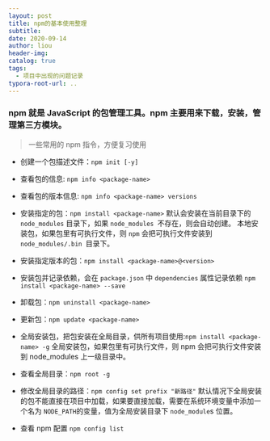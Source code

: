```yaml
---
layout: post
title: npm的基本使用整理
subtitle:
date: 2020-09-14
author: liou
header-img:
catalog: true
tags:
  - 项目中出现的问题记录
typora-root-url: ..
---
```


### npm 就是 JavaScript 的包管理工具。npm 主要用来下载，安装，管理第三方模块。

> 一些常用的 npm 指令，方便复习使用

- 创建一个包描述文件：`npm init [-y]`

- 查看包的信息: `npm info <package-name>`

- 查看包的版本信息: `npm info <package-name> versions`

- 安装指定的包：`npm install <package-name>` 默认会安装在当前目录下的 `node_modules` 目录下，如果 `node_modules `不存在，则会自动创建。 本地安装包，如果包里有可执行文件，则 `npm` 会把可执行文件安装到 `node_modules/.bin `目录下。

- 安装指定版本的包：`npm install <package-name>@<version>`

- 安装包并记录依赖，会在 `package.json` 中 `dependencies` 属性记录依赖 `npm install <package-name> --save`

- 卸载包：`npm uninstall <package-name>`

- 更新包：`npm update <package-name>`

- 全局安装包，把包安装在全局目录，供所有项目使用:`npm install <package-name> -g` 全局安装包，如果包里有可执行文件，则 npm 会把可执行文件安装到 node_modules 上一级目录中。

- 查看全局目录：`npm root -g`

- 修改全局目录的路径：`npm config set prefix "新路径"` 默认情况下全局安装的包不能直接在项目中加载，如果要直接加载，需要在系统环境变量中添加一个名为 `NODE_PATH`的变量，值为全局安装目录下 `node_module`s 位置。

- 查看 npm 配置 `npm config list`
